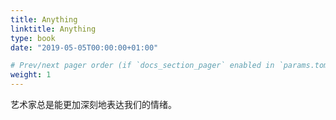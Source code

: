 ```yaml
---
title: Anything
linktitle: Anything
type: book
date: "2019-05-05T00:00:00+01:00"

# Prev/next pager order (if `docs_section_pager` enabled in `params.toml`)
weight: 1
---
```


艺术家总是能更加深刻地表达我们的情绪。
